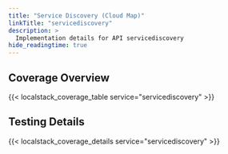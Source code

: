 ```yaml
---
title: "Service Discovery (Cloud Map)"
linkTitle: "servicediscovery"
description: >
  Implementation details for API servicediscovery
hide_readingtime: true
---
```


## Coverage Overview
{{< localstack_coverage_table service="servicediscovery" >}}

## Testing Details
{{< localstack_coverage_details service="servicediscovery" >}}
